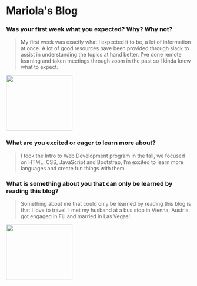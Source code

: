 # Mariola's Blog 

### Was your first week what you expected? Why? Why not?

>My first week was exactly what I expected it to be, a lot of information at once. A lot of good resources have been provided through slack to assist in understanding the topics at hand better. I've done remote learning and taken meetings through zoom in the past so I kinda knew what to expect.

<img src="https://user-images.githubusercontent.com/123384146/214874699-d452706d-e21e-4046-9b21-07fc007d98ae.jpeg" width="180" height="150" />



### What are you excited or eager to learn more about?

>I took the Intro to Web Development program in the fall, we focused on HTML, CSS, JavaScript and Bootstrap, I’m excited to learn more languages and create fun things with them. 

### What is something about you that can only be learned by reading this blog?

>Something about me that could only be learned by reading this blog is that I love to travel.  I met my husband at a bus stop in Vienna, Austria, got engaged in Fiji and married in Las Vegas! 

<img src="https://user-images.githubusercontent.com/123384146/214874113-1c47d2fe-ec40-41bb-b655-aca49cdad76f.jpeg" width="180" height="150" />

